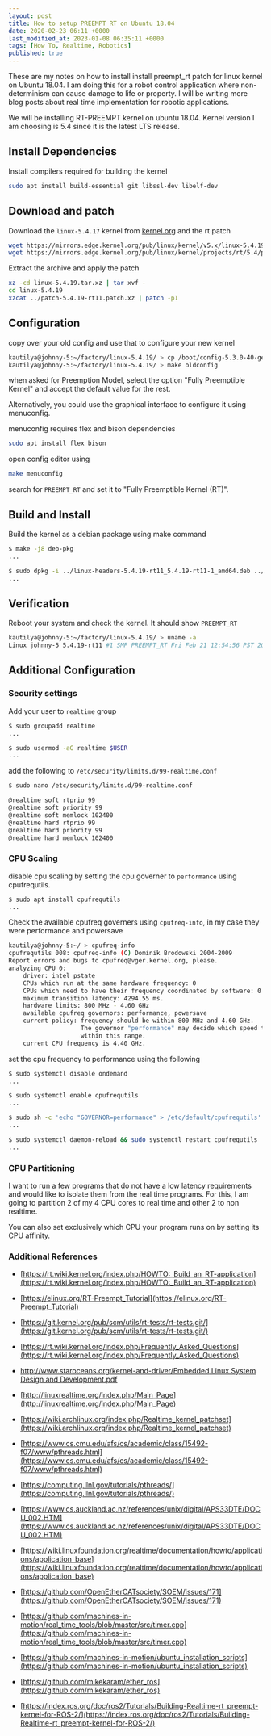 ```yaml
---
layout: post
title: How to setup PREEMPT RT on Ubuntu 18.04
date: 2020-02-23 06:11 +0000
last_modified_at: 2023-01-08 06:35:11 +0000
tags: [How To, Realtime, Robotics]
published: true
---
```


These are my notes on how to install install preempt_rt patch for linux kernel
on Ubuntu 18.04. I am doing this for a robot control application where
non-determinism can cause damage to life or property. I will be writing more
blog posts about real time implementation for robotic applications.

<!-- more -->

We will be installing RT-PREEMPT kernel on ubuntu 18.04. Kernel version I am
choosing is 5.4 since it is the latest LTS release.

## Install Dependencies

Install compilers required for building the kernel

```bash
sudo apt install build-essential git libssl-dev libelf-dev
```

## Download and patch

Download the `linux-5.4.17` kernel from [kernel.org](http://kernel.org) and the
rt patch

```bash
wget https://mirrors.edge.kernel.org/pub/linux/kernel/v5.x/linux-5.4.19.tar.xz
wget https://mirrors.edge.kernel.org/pub/linux/kernel/projects/rt/5.4/patch-5.4.19-rt11.patch.xz
```

Extract the archive and apply the patch

```bash
xz -cd linux-5.4.19.tar.xz | tar xvf -
cd linux-5.4.19
xzcat ../patch-5.4.19-rt11.patch.xz | patch -p1
```

## Configuration

copy over your old config and use that to configure your new kernel

```bash
kautilya@johnny-5:~/factory/linux-5.4.19/ > cp /boot/config-5.3.0-40-generic .config
kautilya@johnny-5:~/factory/linux-5.4.19/ > make oldconfig
```

when asked for Preemption Model, select the option "Fully Preemptible Kernel"
and accept the default value for the rest.

Alternatively, you could use the graphical interface to configure it using
menuconfig.

menuconfig requires flex and bison dependencies

```bash
sudo apt install flex bison
```

open config editor using

```bash
make menuconfig
```

search for `PREEMPT_RT` and set it to "Fully Preemptible Kernel (RT)".

## Build and Install

Build the kernel as a debian package using make command

```bash
$ make -j8 deb-pkg
...

$ sudo dpkg -i ../linux-headers-5.4.19-rt11_5.4.19-rt11-1_amd64.deb ../linux-image-5.4.19-rt11_5.4.19-rt11-1_amd64.deb ../linux-libc-dev_5.4.19-rt11-1_amd64.deb
...
```

## Verification

Reboot your system and check the kernel. It should show `PREEMPT_RT`

```bash
kautilya@johnny-5:~/factory/linux-5.4.19/ > uname -a
Linux johnny-5 5.4.19-rt11 #1 SMP PREEMPT_RT Fri Feb 21 12:54:56 PST 2020 x86_64 x86_64 x86_64 GNU/Linux
```

## Additional Configuration

### Security settings

Add your user to `realtime` group

```bash
$ sudo groupadd realtime
...

$ sudo usermod -aG realtime $USER
...
```

add the following to `/etc/security/limits.d/99-realtime.conf`

```bash
$ sudo nano /etc/security/limits.d/99-realtime.conf

@realtime soft rtprio 99
@realtime soft priority 99
@realtime soft memlock 102400
@realtime hard rtprio 99
@realtime hard priority 99
@realtime hard memlock 102400
```

### CPU Scaling

disable cpu scaling by setting the cpu governer to `performance` using
cpufrequtils.

```bash
$ sudo apt install cpufrequtils
...
```

Check the available cpufreq governers using `cpufreq-info`, in my case they
were performance and powersave

```bash
kautilya@johnny-5:~/ > cpufreq-info
cpufrequtils 008: cpufreq-info (C) Dominik Brodowski 2004-2009
Report errors and bugs to cpufreq@vger.kernel.org, please.
analyzing CPU 0:
    driver: intel_pstate
    CPUs which run at the same hardware frequency: 0
    CPUs which need to have their frequency coordinated by software: 0
    maximum transition latency: 4294.55 ms.
    hardware limits: 800 MHz - 4.60 GHz
    available cpufreq governors: performance, powersave
    current policy: frequency should be within 800 MHz and 4.60 GHz.
                    The governor "performance" may decide which speed to use
                    within this range.
    current CPU frequency is 4.40 GHz.
```

set the cpu frequency to performance using the following

```bash
$ sudo systemctl disable ondemand
...

$ sudo systemctl enable cpufrequtils
...

$ sudo sh -c 'echo "GOVERNOR=performance" > /etc/default/cpufrequtils'
...

$ sudo systemctl daemon-reload && sudo systemctl restart cpufrequtils
...
```

### CPU Partitioning

I want to run a few programs that do not have a low latency requirements and
would like to isolate them from the real time programs. For this, I am going to
partition 2 of my 4 CPU cores to real time and other 2 to non realtime.

You can also set exclusively which CPU your program runs on by setting its
CPU affinity.


### Additional References

- [https://rt.wiki.kernel.org/index.php/HOWTO:_Build_an_RT-application](https://rt.wiki.kernel.org/index.php/HOWTO:_Build_an_RT-application)
- [https://elinux.org/RT-Preempt_Tutorial](https://elinux.org/RT-Preempt_Tutorial)
- [https://git.kernel.org/pub/scm/utils/rt-tests/rt-tests.git/](https://git.kernel.org/pub/scm/utils/rt-tests/rt-tests.git/)
- [https://rt.wiki.kernel.org/index.php/Frequently_Asked_Questions](https://rt.wiki.kernel.org/index.php/Frequently_Asked_Questions)
- [http://www.staroceans.org/kernel-and-driver/Embedded Linux System Design and Development.pdf](http://www.staroceans.org/kernel-and-driver/Embedded%20Linux%20System%20Design%20and%20Development.pdf)
- [http://linuxrealtime.org/index.php/Main_Page](http://linuxrealtime.org/index.php/Main_Page)
- [https://wiki.archlinux.org/index.php/Realtime_kernel_patchset](https://wiki.archlinux.org/index.php/Realtime_kernel_patchset)
- [https://www.cs.cmu.edu/afs/cs/academic/class/15492-f07/www/pthreads.html](https://www.cs.cmu.edu/afs/cs/academic/class/15492-f07/www/pthreads.html)
- [https://computing.llnl.gov/tutorials/pthreads/](https://computing.llnl.gov/tutorials/pthreads/)
- [https://www.cs.auckland.ac.nz/references/unix/digital/APS33DTE/DOCU_002.HTM](https://www.cs.auckland.ac.nz/references/unix/digital/APS33DTE/DOCU_002.HTM)
- [https://wiki.linuxfoundation.org/realtime/documentation/howto/applications/application_base](https://wiki.linuxfoundation.org/realtime/documentation/howto/applications/application_base)
- [https://github.com/OpenEtherCATsociety/SOEM/issues/171](https://github.com/OpenEtherCATsociety/SOEM/issues/171)
- [https://github.com/machines-in-motion/real_time_tools/blob/master/src/timer.cpp](https://github.com/machines-in-motion/real_time_tools/blob/master/src/timer.cpp)

- [https://github.com/machines-in-motion/ubuntu_installation_scripts](https://github.com/machines-in-motion/ubuntu_installation_scripts)
- [https://github.com/mikekaram/ether_ros](https://github.com/mikekaram/ether_ros)
- [https://index.ros.org/doc/ros2/Tutorials/Building-Realtime-rt_preempt-kernel-for-ROS-2/](https://index.ros.org/doc/ros2/Tutorials/Building-Realtime-rt_preempt-kernel-for-ROS-2/)


